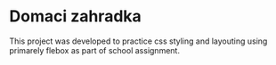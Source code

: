 # Domaci zahradka

This project was developed to practice css styling and layouting using primarely flebox as part of school assignment.
